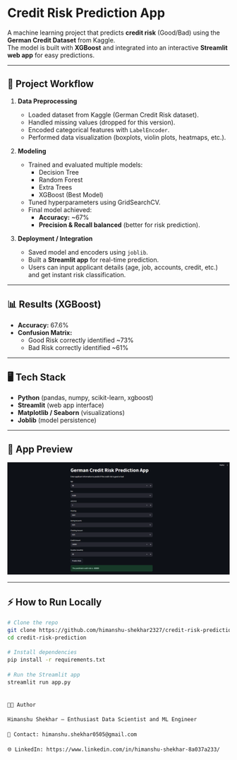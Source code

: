 # Credit Risk Prediction App  

A machine learning project that predicts **credit risk** (Good/Bad) using the **German Credit Dataset** from Kaggle.  
The model is built with **XGBoost** and integrated into an interactive **Streamlit web app** for easy predictions.  

---

## 🚀 Project Workflow  
1. **Data Preprocessing**  
   - Loaded dataset from Kaggle (German Credit Risk dataset).  
   - Handled missing values (dropped for this version).  
   - Encoded categorical features with `LabelEncoder`.  
   - Performed data visualization (boxplots, violin plots, heatmaps, etc.).  

2. **Modeling**  
   - Trained and evaluated multiple models:  
     - Decision Tree  
     - Random Forest  
     - Extra Trees  
     - XGBoost (Best Model)  
   - Tuned hyperparameters using GridSearchCV.  
   - Final model achieved:  
     - **Accuracy:** ~67%  
     - **Precision & Recall balanced** (better for risk prediction).  

3. **Deployment / Integration**  
   - Saved model and encoders using `joblib`.  
   - Built a **Streamlit app** for real-time prediction.  
   - Users can input applicant details (age, job, accounts, credit, etc.) and get instant risk classification.  

---

## 📊 Results (XGBoost)  
- **Accuracy:** 67.6%  
- **Confusion Matrix:**  
  - Good Risk correctly identified ~73%  
  - Bad Risk correctly identified ~61%  

---

## 🖥️ Tech Stack  
- **Python** (pandas, numpy, scikit-learn, xgboost)  
- **Streamlit** (web app interface)  
- **Matplotlib / Seaborn** (visualizations)  
- **Joblib** (model persistence)  

---

## 📸 App Preview  
![App Screenshot](image.png)  

---

## ⚡ How to Run Locally  

```bash
# Clone the repo
git clone https://github.com/himanshu-shekhar2327/credit-risk-prediction.git
cd credit-risk-prediction

# Install dependencies
pip install -r requirements.txt

# Run the Streamlit app
streamlit run app.py


👨‍💻 Author

Himanshu Shekhar – Enthusiast Data Scientist and ML Engineer

📧 Contact: himanshu.shekhar0505@gmail.com

🌐 LinkedIn: https://www.linkedin.com/in/himanshu-shekhar-8a037a233/